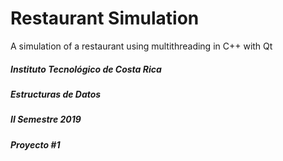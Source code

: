 # Restaurant Simulation
A simulation of a restaurant using multithreading in C++ with Qt

##### Instituto Tecnológico de Costa Rica  
##### Estructuras de Datos  
##### II Semestre 2019  
##### Proyecto #1    
